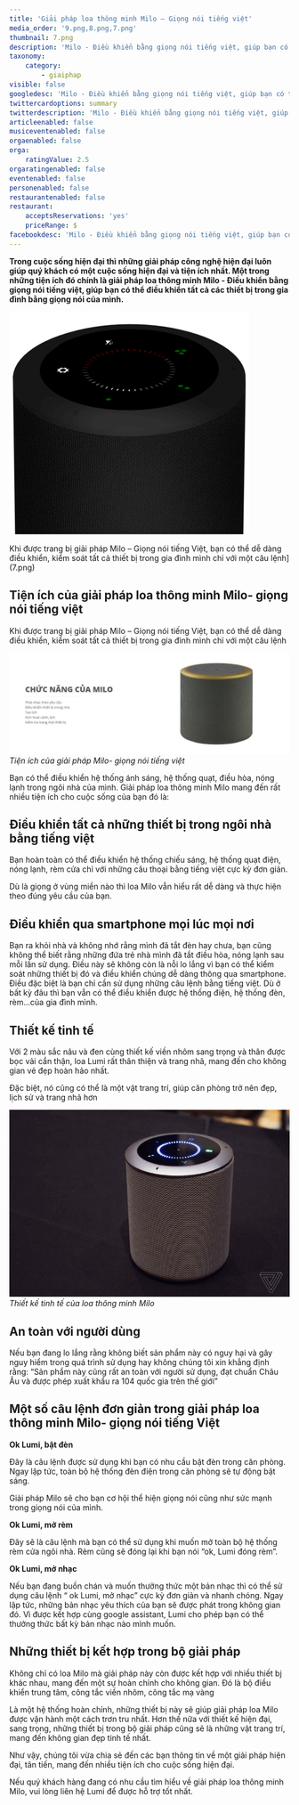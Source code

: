 ```yaml
---
title: 'Giải pháp loa thông minh Milo – Giọng nói tiếng việt'
media_order: '9.png,8.png,7.png'
thumbnail: 7.png
description: 'Milo - Điều khiển bằng giọng nói tiếng việt, giúp bạn có thể điều khiển tất cả các thiết bị trong gia đình bằng giọng nói của mình.'
taxonomy:
    category:
        - giaiphap
visible: false
googledesc: 'Milo - Điều khiển bằng giọng nói tiếng việt, giúp bạn có thể điều khiển tất cả các thiết bị trong gia đình bằng giọng nói của mình.'
twittercardoptions: summary
twitterdescription: 'Milo - Điều khiển bằng giọng nói tiếng việt, giúp bạn có thể điều khiển tất cả các thiết bị trong gia đình bằng giọng nói của mình.'
articleenabled: false
musiceventenabled: false
orgaenabled: false
orga:
    ratingValue: 2.5
orgaratingenabled: false
eventenabled: false
personenabled: false
restaurantenabled: false
restaurant:
    acceptsReservations: 'yes'
    priceRange: $
facebookdesc: 'Milo - Điều khiển bằng giọng nói tiếng việt, giúp bạn có thể điều khiển tất cả các thiết bị trong gia đình bằng giọng nói của mình.'
---
```


**Trong cuộc sống hiện đại thì những giải pháp công nghệ hiện đại luôn giúp quý khách có một cuộc sống hiện đại và tiện ích nhất. Một trong những tiện ích đó chính là giải pháp loa thông minh Milo - Điều khiển bằng giọng nói tiếng việt, giúp bạn có thể điều khiển tất cả các thiết bị trong gia đình bằng giọng nói của mình.**

![Tiện ích của giải pháp Milo- giọng nói tiếng việt](7.png)

Khi được trang bị giải pháp Milo – Giọng nói tiếng Việt, bạn có thể dễ dàng điều khiển, kiểm soát tất cả thiết bị trong gia đình mình chỉ với một câu lệnh](7.png)

## Tiện ích của giải pháp loa thông minh Milo- giọng nói tiếng việt

Khi được trang bị giải pháp Milo – Giọng nói tiếng Việt, bạn có thể dễ dàng điều khiển, kiểm soát tất cả thiết bị trong gia đình mình chỉ với một câu lệnh

![Tiện ích của giải pháp Milo- giọng nói tiếng việt](8.png)
_Tiện ích của giải pháp Milo- giọng nói tiếng việt_

Bạn có thể điều khiển hệ thống ánh sáng, hệ thống quạt, điều hòa, nóng lạnh trong ngôi nhà của mình. Giải pháp loa thông minh Milo mang đến rất nhiều tiện ích cho cuộc sống của bạn đó là:

## Điều khiển tất cả những thiết bị trong ngôi nhà bằng tiếng việt

Bạn hoàn toàn có thể điều khiển hệ thống chiếu sáng, hệ thống quạt điện, nóng lạnh, rèm cửa chỉ với những câu thoại bằng tiếng việt cực kỳ đơn giản.

Dù là giọng ở vùng miền nào thì loa Milo vẫn hiểu rất dễ dàng và thực hiện theo đúng yêu cầu của bạn.

## Điều khiển qua smartphone mọi lúc mọi nơi

Bạn ra khỏi nhà và không nhớ rằng mình đã tắt đèn hay chưa, bạn cũng không thể biết rằng những đứa trẻ nhà mình đã tắt điều hòa, nóng lạnh sau mỗi lần sử dụng. Điều này sẽ không còn là nỗi lo lắng vì bạn có thể kiểm soát những thiết bị đó và điều khiển chúng dễ dàng thông qua smartphone. Điều đặc biệt là bạn chỉ cần sử dụng những câu lệnh bằng tiếng việt. Dù ở bất kỳ đâu thì bạn vẫn có thể điều khiển được hệ thống điện, hệ thống đèn, rèm...của gia đình mình.

## Thiết kế tinh tế

Với 2 màu sắc nâu và đen cùng thiết kế viền nhôm sang trọng và thân được bọc vải cẩn thận, loa Lumi rất thân thiện và trang nhã, mang đến cho  không gian vẻ đẹp hoàn hảo nhất.

Đặc biệt, nó cũng có thể là một vật trang trí, giúp căn  phòng trở nên đẹp, lịch sử và trang nhã hơn

![Thiết kế tinh tế của loa thông minh Milo](9.png)
_Thiết kế tinh tế của loa thông minh Milo_

## An toàn với người dùng

Nếu bạn đang lo lắng rằng không biết sản phẩm này có nguy hại và gây nguy hiểm trong quá trình sử dụng hay không chúng tôi xin khẳng định rằng: “Sản phẩm này cũng rất an toàn với người sử dụng, đạt chuẩn Châu Âu và được phép xuất khẩu ra 104 quốc gia trên thế giới”

## Một số câu lệnh đơn giản trong giải pháp loa thông minh Milo- giọng nói tiếng Việt

**Ok Lumi, bật đèn**

Đây là câu lệnh được sử dụng khi bạn có nhu cầu bật đèn trong căn phòng. Ngay lập tức, toàn bộ hệ thống đèn điện trong căn phòng sẽ tự động bật sáng.

Giải pháp Milo sẽ cho bạn cơ hội thể hiện giọng nói cũng như sức mạnh trong giọng nói của mình.

**Ok Lumi, mở rèm**

Đây sẽ là câu lệnh mà bạn có thể sử dụng khi muốn mở toàn bộ hệ thống rèm cửa ngôi nhà. Rèm cũng sẽ đóng lại khi bạn nói “ok, Lumi đóng rèm”.

**Ok Lumi, mở nhạc**

Nếu bạn đang buồn chán và muốn thưởng thức một bản nhạc thì có thể sử dụng câu lệnh “ ok Lumi, mở nhạc” cực kỳ đơn giản và nhanh chóng. Ngay lập tức, những bản nhạc yêu thích của bạn sẽ được phát trong không gian đó. Vì được kết hợp cùng google assistant, Lumi cho phép bạn có thể thưởng thức bất kỳ bản nhạc nào mình muốn.

## Những thiết bị kết hợp trong bộ giải pháp

Không chỉ có loa Milo mà giải pháp này còn được kết hợp với nhiều thiết bj khác nhau, mang đến một sự hoàn chỉnh cho không gian. Đó là bộ điều khiển trung tâm, công tắc viền nhôm, công tắc mạ vàng

Là một hệ thống hoàn chỉnh, những thiết bị này sẽ giúp giải pháp loa Milo được vận hành một cách trơn tru nhất. Hơn thế nữa với thiết kế hiện đại, sang trọng, những thiết bị trong bộ giải pháp cũng sẽ là những vật trang trí, mang đến không gian đẹp tinh tế nhất.

Như vậy, chúng tôi vừa chia sẻ đến các bạn thông tin về một giải pháp hiện đại, tân tiến, mang đến nhiều tiện ích cho cuộc sống hiện đại.

Nếu quý khách hàng đang có nhu cầu tìm hiểu về giải pháp loa thông minh Milo, vui lòng liên hệ Lumi để được hỗ trợ tốt nhất.
